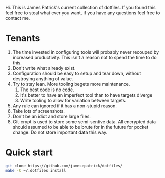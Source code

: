 Hi. This is James Patrick's current collection of dotfiles. If you found this
feel free to steal what ever you want, if you have any questions feel free to
contact me.

# Tenants

1. The time invested in configuring tools will probably never recouped by
   increased productivity. This isn't a reason not to spend the time to do this.
2. Don't write what already exist.
3. Configuration should be easy to setup and tear down, without destroying anything of value.
4. Try to stay lean. More tooling begets more maintenance.
   1. The best code is no code.
   2. It's better to have an imperfect tool than to have targets diverge
   3. Write tooling to allow for variation between targets.
5. Any rule can ignored if it has a non-stupid reason.
6. Take lots of screenshots.
7. Don't be an idiot and store large files.
8. Git-crypt is used to store some semi-sentive data. All encrypted data should assumed to be able to be brute for in the future for pocket change. Do not store important data this way.

# Quick start

```sh
git clone https://github.com/jamesepatrick/dotfiles/
make -C ~/.dotfiles install
```

